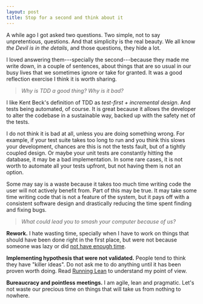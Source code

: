 ```yaml
---
layout: post
title: Stop for a second and think about it
---
```


A while ago I got asked two questions. Two simple, not to say
unpretentious, questions. And that simplicity is the real beauty.  We
all know _the Devil is in the details_, and those questions, they
hide a lot.

I loved answering them---specially the second---because they made me
write down, in a couple of sentences, about things that are so usual in
our busy lives that we sometimes ignore or take for granted. It was a
good reflection exercise I think it is worth sharing.

> _Why is TDD a good thing? Why is it bad?_

I like Kent Beck's definition of TDD as _test-first + incremental
design_. And tests being automated, of course. It is great because it
allows the developer to alter the codebase in a sustainable way, backed
up with the safety net of the tests.

I do not think it is bad at all, unless you are doing something wrong.
For example, if your test suite takes too long to run and you think this
slows your development, chances are this is not the tests fault, but of
a tightly coupled design. Or maybe your unit tests are constantly
hitting the database, it may be a bad implementation. In some rare
cases, it is not worth to automate all your tests upfront, but not
having them is not an option.

Some may say is a waste because it takes too much time writing code the
user will not actively benefit from. Part of this may be true. It may
take some time writing code that is not a feature of the system, but it
pays off with a consistent software design and drastically reducing the
time spent finding and fixing bugs.

> _What could lead you to smash your computer because of us?_

__Rework.__ I hate wasting time, specially when I have to work on things
that should have been done right in the first place, but were not
because someone was lazy or did [not have enough
time](http://gojko.net/2012/05/31/how-to-solve-not-enough-time/).

__Implementing hypothesis that were not validated.__ People tend to
think they have "killer ideas". Do not ask me to do anything until it
has been proven worth doing. Read [Running Lean](http://runninglean.co/)
to understand my point of view.

__Bureaucracy and pointless meetings.__ I am agile, lean and pragmatic.
Let's not waste our precious time on things that will take us from
nothing to nowhere.

